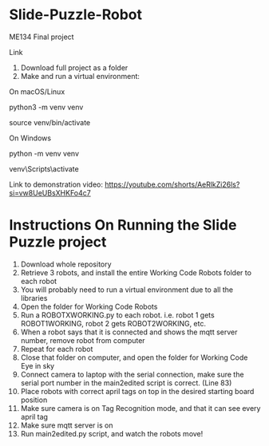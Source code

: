 # Slide-Puzzle-Robot
ME134 Final project

Link

1. Download full project as a folder
2. Make and run a virtual environment:

On macOS/Linux

python3 -m venv venv

source venv/bin/activate

On Windows

python -m venv venv

venv\Scripts\activate

Link to demonstration video:
https://youtube.com/shorts/AeRlkZi26ls?si=vw8UeUBsXHKFo4c7


# Instructions On Running the Slide Puzzle project

1. Download whole repository
2. Retrieve 3 robots, and install the entire Working Code Robots folder to each robot
3. You will probably need to run a virtual environment due to all the libraries
4. Open the folder for Working Code Robots
5. Run a ROBOTXWORKING.py to each robot. i.e. robot 1 gets ROBOT1WORKING, robot 2 gets ROBOT2WORKING, etc.
6. When a robot says that it is connected and shows the mqtt server number, remove robot from computer
7. Repeat for each robot
8. Close that folder on computer, and open the folder for Working Code Eye in sky
9. Connect camera to laptop with the serial connection, make sure the serial port number in the main2edited script is correct. (Line 83)
10. Place robots with correct april tags on top in the desired starting board position
11. Make sure camera is on Tag Recognition mode, and that it can see every april tag
12. Make sure mqtt server is on
13. Run main2edited.py script, and watch the robots move!
